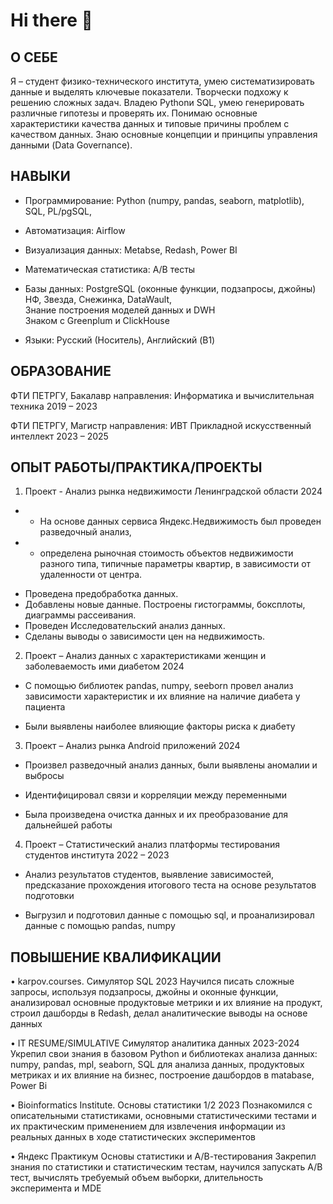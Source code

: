 # Hi there 👋

## О СЕБЕ

Я – студент физико-технического института, умею систематизировать данные и выделять ключевые показатели. Творчески
подхожу к решению сложных задач. Владею Pythonи SQL, умею генерировать различные гипотезы и проверять их. Понимаю
основные характеристики качества данных и типовые причины проблем с качеством данных. Знаю основные концепции и
принципы управления данными (Data Governance).  

## НАВЫКИ 

+ Программирование: Python (numpy, pandas, seaborn, matplotlib), SQL, PL/pgSQL,  

+ Автоматизация: Airflow
  
+ Визуализация данных: Metabse, Redash, Power BI  

+ Математическая статистика: A/B тесты  

+ Базы данных: PostgreSQL (оконные функции, подзапросы, джойны)  
              НФ, Звезда, Снежинка, DataWault,  
              Знание построения моделей данных и DWH  
              Знаком с Greenplum и ClickHouse  

+ Языки: Русский (Носитель), Английский (B1)  

## ОБРАЗОВАНИЕ  

ФТИ ПЕТРГУ, Бакалавр направления: Информатика и вычислительная техника 2019 – 2023  

ФТИ ПЕТРГУ, Магистр направления: ИВТ Прикладной искусственный интеллект 2023 – 2025  

## ОПЫТ РАБОТЫ/ПРАКТИКА/ПРОЕКТЫ  

1. Проект - Анализ рынка недвижимости Ленинградской области 2024
  
- + На основе данных сервиса Яндекс.Недвижимость был проведен разведочный анализ,
- +  определена рыночная стоимость объектов недвижимости разного типа, типичные параметры квартир, в зависимости от удаленности от центра.
+  Проведена предобработка данных.
+  Добавлены новые данные. Построены гистограммы, боксплоты, диаграммы рассеивания.
+  Проведен Исследовательский анализ данных.
+  Сделаны выводы о зависимости цен на недвижимость.

2. Проект – Анализ данных с характеристиками женщин и заболеваемость ими диабетом 2024  

+ С помощью библиотек pandas, numpy, seeborn провел анализ зависимости характеристик и их влияние на наличие
диабета у пациента  

+ Были выявлены наиболее влияющие факторы риска к диабету
   
3. Проект – Анализ рынка Android приложений 2024  
 
+ Произвел разведочный анализ данных, были выявлены аномалии и выбросы  

+ Идентифицировал связи и корреляции между переменными  

+ Была произведена очистка данных и их преобразование для дальнейшей работы  

4. Проект – Статистический анализ платформы тестирования студентов института 2022 – 2023
 
+ Анализ результатов студентов, выявление зависимостей, предсказание прохождения итогового теста на основе
результатов подготовки  

+ Выгрузил и подготовил данные с помощью sql, и проанализировал данные с помощью pandas, numpy  

  
## ПОВЫШЕНИЕ КВАЛИФИКАЦИИ  

• karpov.courses. Симулятор SQL 2023
Научился писать сложные запросы, используя подзапросы, джойны и оконные функции, анализировал основные
продуктовые метрики и их влияние на продукт, строил дашборды в Redash, делал аналитические выводы на основе
данных  

• IT RESUME/SIMULATIVE Симулятор аналитика данных 2023-2024
Укрепил свои знания в базовом Python и библиотеках анализа данных: numpy, pandas, mpl, seaborn, SQL для анализа данных,
продуктовых метриках и их влияние на бизнес, построение дашбордов в matabase, Power Bi  

• Bioinformatics Institute. Основы статистики 1/2 2023
Познакомился с описательными статистиками, основными статистическими тестами и их практическим применением
для извлечения информации из реальных данных в ходе статистических экспериментов
  
• Яндекс Практикум Основы статистики и А/В-тестирования
Закрепил знания по статистики и статистическим тестам, научился запускать А/В тест, вычислять требуемый объем выборки,
длительность эксперимента и MDE
